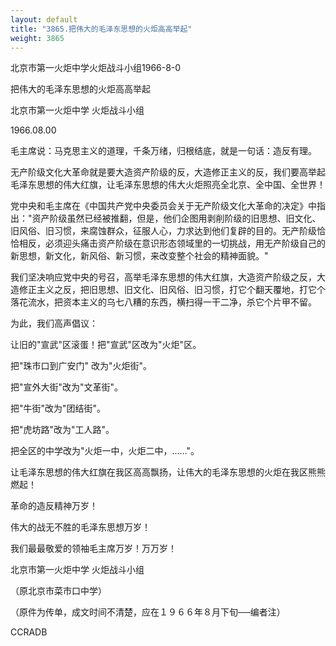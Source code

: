 ```yaml
---
layout: default
title: "3865.把伟大的毛泽东思想的火炬高高举起"
weight: 3865
---
```


北京市第一火炬中学火炬战斗小组1966-8-0

把伟大的毛泽东思想的火炬高高举起

北京市第一火炬中学    火炬战斗小组

1966.08.00

毛主席说：马克思主义的道理，千条万绪，归根结底，就是一句话：造反有理。

无产阶级文化大革命就是要大造资产阶级的反，大造修正主义的反，我们要高举起毛泽东思想的伟大红旗，让毛泽东思想的伟大火炬照亮全北京、全中国、全世界！

党中央和毛主席在《中国共产党中央委员会关于无产阶级文化大革命的决定》中指出："资产阶级虽然已经被推翻，但是，他们企图用剥削阶级的旧思想、旧文化、旧风俗、旧习惯，来腐蚀群众，征服人心，力求达到他们复辟的目的。无产阶级恰恰相反，必须迎头痛击资产阶级在意识形态领域里的一切挑战，用无产阶级自己的新思想，新文化，新风俗、新习惯，来改变整个社会的精神面貌。"

我们坚决响应党中央的号召，高举毛泽东思想的伟大红旗，大造资产阶级之反，大造修正主义之反，把旧思想、旧文化、旧风俗、旧习惯，打它个翻天覆地，打它个落花流水，把资本主义的乌七八糟的东西，横扫得一干二净，杀它个片甲不留。

为此，我们高声倡议：

让旧的"宣武"区滚蛋！把"宣武"区改为"火炬"区。

把"珠市口到广安门" 改为"火炬街"。

把"宣外大街"改为"文革街"。

把"牛街"改为"团结街"。

把"虎坊路"改为"工人路"。

把全区的中学改为"火炬一中，火炬二中，……"。

让毛泽东思想的伟大红旗在我区高高飘扬，让伟大的毛泽东思想的火炬在我区熊熊燃起！

革命的造反精神万岁！

伟大的战无不胜的毛泽东思想万岁！

我们最最敬爱的领袖毛主席万岁！万万岁！

北京市第一火炬中学    火炬战斗小组

（原北京市菜市口中学）

（原件为传单，成文时间不清楚，应在１９６６年８月下旬──编者注）

CCRADB

